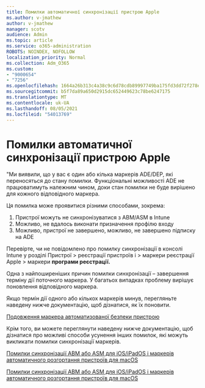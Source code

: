 ```yaml
---
title: Помилки автоматичної синхронізації пристрою Apple
ms.author: v-jmathew
author: v-jmathew
manager: scotv
audience: Admin
ms.topic: article
ms.service: o365-administration
ROBOTS: NOINDEX, NOFOLLOW
localization_priority: Normal
ms.collection: Adm_O365
ms.custom:
- "9000654"
- "7256"
ms.openlocfilehash: 1664a26b313c4a38c9c6d78cdb89997749ba175fd3dd72f278e99bbd50b0ee84
ms.sourcegitcommit: b5f7da89a650d2915dc652449623c78be6247175
ms.translationtype: MT
ms.contentlocale: uk-UA
ms.lasthandoff: 08/05/2021
ms.locfileid: "54013769"
---
```

# <a name="apple-automatic-device-enrollment-sync-errors"></a>Помилки автоматичної синхронізації пристрою Apple

"Ми виявили, що у вас є один або кілька маркерів ADE/DEP, які переносяться до стану помилки. Функціональні можливості ADE не працюватимуть належним чином, доки стан помилки не буде вирішено для кожного відповідного маркера.

Ця помилка може проявитися різними способами, зокрема:

1. Пристрої можуть не синхронізуватися з ABM/ASM в Intune
2. Можливо, не вдалось виконати призначення профілю входу
3. Можливо, пристрої не завершено, можливо, не завершено підписку на ADE

Перевірте, чи не повідомлено про помилку синхронізації в консолі Intune у розділі Пристрої > реєстрації пристроїв і > маркери реєстрації Apple > маркери **програми реєстрації.**

Одна з найпоширеніших причин помилки синхронізації – завершення терміну дії поточного маркера. У багатьох випадках проблему вирішує поновлення відповідного маркера.

Якщо термін дії одного або кількох маркерів минув, перегляньте наведену нижче документацію, щоб дізнатися, як їх поновити.

[Подовження маркера автоматизованої безпеки пристрою](https://docs.microsoft.com/mem/intune/enrollment/device-enrollment-program-enroll-ios#renew-an-automated-device-enrollment-token)

Крім того, ви можете переглянути наведену нижче документацію, щоб дізнатися про можливі способи усунення інших помилок, які можуть викликати помилки синхронізації маркерів.

[Помилки синхронізації ABM або ASM для iOS/iPadOS і маркерів автоматичного розгортання пристроїв для macOS](https://docs.microsoft.com/mem/intune/enrollment/troubleshoot-ios-enrollment-errors#sync-token-errors-between-intune-and-ade-dep)







[Помилки синхронізації ABM або ASM для iOS/iPadOS і маркерів автоматичного розгортання пристроїв для macOS](https://docs.microsoft.com/mem/intune/enrollment/troubleshoot-ios-enrollment-errors#resolutions-when-syncing-tokens-between-intune-and-abmasm-for-automated-device-enrollment)
